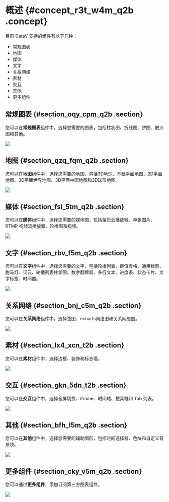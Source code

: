# 概述 {#concept_r3t_w4m_q2b .concept}

目前 DataV 支持的组件有以下几种：

-   常规图表
-   地图
-   媒体
-   文字
-   关系网络
-   素材
-   交互
-   其他
-   更多组件

## 常规图表 {#section_oqy_cpm_q2b .section}

您可以在**常规图表**组件中，选择您需要的图表，包括柱状图、折线图、饼图、散点图和其他。

![](images/9394_zh-CN.gif)

## 地图 {#section_qzq_fqm_q2b .section}

您可以在**地图**组件中，选择您需要的地图，包括3D地球、基础平面地图、2D平面地图、3D平面世界地图、3D平面中国地图和3D球形地图。

![](images/9395_zh-CN.gif)

## 媒体 {#section_fsl_5tm_q2b .section}

您可以在**媒体**组件中，选择您需要的媒体图，包括萤石云播放器、单张图片、RTMP 视频流播放器、轮播图和视频。

![](images/9396_zh-CN.gif)

## 文字 {#section_rbv_f5m_q2b .section}

您可以在**文字**组件中，选择您需要的文字，包括轮播列表、键值表格、通用标题、跑马灯、词云、轮播列表柱状图、数字翻牌器、多行文本、进度条、状态卡片、文字标签、时间器。

![](images/9397_zh-CN.gif)

## 关系网络 {#section_bnj_c5m_q2b .section}

您可以在**关系网络**组件中，选择弦图、echarts网络图和关系网络图。

![](images/9398_zh-CN.gif)

## 素材 {#section_lx4_xcn_t2b .section}

您可以在**素材**组件中，选择边框、装饰和标志墙。

![](http://static-aliyun-doc.oss-cn-hangzhou.aliyuncs.com/assets/img/16557/15343030698099_zh-CN.png)

## 交互 {#section_gkn_5dn_t2b .section}

您可以在**交互**组件中，选择全屏切换、iframe、时间轴、搜索框和 Tab 列表。

![](images/9399_zh-CN.gif)

## 其他 {#section_bfh_l5m_q2b .section}

您可以在**其他**组件中，选择您需要的辅助图形，包括时间选择器、色块和自定义背景块。

![](images/9248_zh-CN.gif)

## 更多组件 {#section_cky_v5m_q2b .section}

您可以通过**更多组件**，添加订阅第三方图表组件。

![](images/9249_zh-CN.gif)

